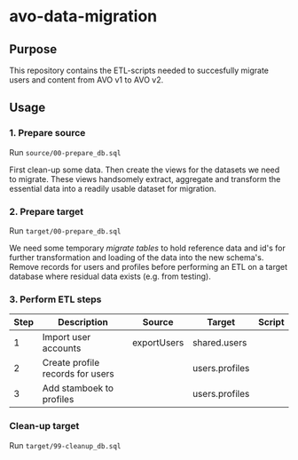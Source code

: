 # avo-data-migration

## Purpose

This repository contains the ETL-scripts needed to succesfully migrate users and content from AVO v1 to AVO v2.

## Usage

### 1. Prepare source

Run ```source/00-prepare_db.sql```

First clean-up some data. Then create the views for the datasets we need to migrate. These views handsomely extract, aggregate and transform the essential data into a readily usable dataset for migration.

### 2. Prepare target

Run ```target/00-prepare_db.sql```

We need some temporary _migrate tables_ to hold reference data and id's for further transformation and loading of the data into the new schema's.
Remove records for users and profiles before performing an ETL on a target database where residual data exists (e.g. from testing).

### 3. Perform ETL steps

| Step 	| Description                      	| Source      	| Target         	| Script 	|
|------	|----------------------------------	|-------------	|----------------	|--------	|
| 1    	| Import user accounts             	| exportUsers 	| shared.users   	|        	|
| 2    	| Create profile records for users 	|             	| users.profiles 	|        	|
| 3    	| Add stamboek to profiles         	|             	| users.profiles 	|        	|

### Clean-up target

Run ```target/99-cleanup_db.sql```
